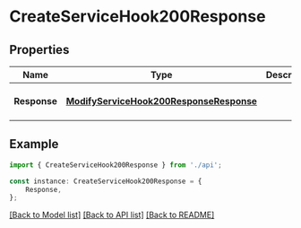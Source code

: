 # CreateServiceHook200Response


## Properties

Name | Type | Description | Notes
------------ | ------------- | ------------- | -------------
**Response** | [**ModifyServiceHook200ResponseResponse**](ModifyServiceHook200ResponseResponse.md) |  | [optional] [default to undefined]

## Example

```typescript
import { CreateServiceHook200Response } from './api';

const instance: CreateServiceHook200Response = {
    Response,
};
```

[[Back to Model list]](../README.md#documentation-for-models) [[Back to API list]](../README.md#documentation-for-api-endpoints) [[Back to README]](../README.md)
